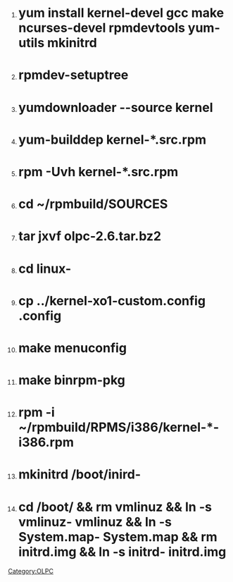 1.  # yum install kernel-devel gcc make ncurses-devel rpmdevtools yum-utils mkinitrd

2.  # rpmdev-setuptree

3.  # yumdownloader --source kernel

4.  # yum-builddep kernel-*.src.rpm

5.  # rpm -Uvh kernel-*.src.rpm

6.  # cd ~/rpmbuild/SOURCES

7.  # tar jxvf olpc-2.6.tar.bz2

8.  # cd linux-<version>

9.  # cp ../kernel-xo1-custom.config .config

10. # make menuconfig

11. # make binrpm-pkg

12. # rpm -i ~/rpmbuild/RPMS/i386/kernel-*-i386.rpm

13. # mkinitrd /boot/inird-<your build version> <yuor build version>

14. # cd /boot/ && rm vmlinuz && ln -s vmlinuz-<your build version> vmlinuz && ln -s System.map-<your build version> System.map && rm initrd.img && ln -s initrd-<your build version> initrd.img

[Category:OLPC](Category:OLPC)
